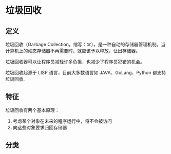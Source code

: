 # 垃圾回收

## 定义

垃圾回收（Garbage Collection，缩写：`GC`），是一种自动的存储器管理机制。当计算机上的动态存储器不再需要时，就应该予以释放，让出存储器。

垃圾回收器可以让程序员减轻许多负担，也减少了程序员犯错的机会。

垃圾回收起源于 LISP 语言，目前大多数语言如 JAVA、GoLang、Python 都支持垃圾回收.

## 特征

垃圾回收有两个基本原理：

1. 考虑某个对象在未来的程序运行中，将不会被访问
2. 向这些对象要求归回存储器

## 分类

